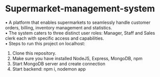 # Supermarket-management-system
• A platform that enables supermarkets to seamlessly handle
customer orders, billing, inventory management and statistics. <br />
• The system caters to three distinct user roles: Manager, Staff and
Sales clerk each with specific access and capabilities. <br />
• Steps to run this project on localhost: <br />
1. Clone this repository.
2. Make sure you have installed NodeJS, Express, MongoDB, npm
3. Start MongoDB server and create connection
4. Start backend: npm i, nodemon app